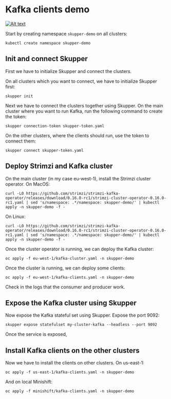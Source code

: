 # Kafka clients demo

[![Alt text](https://img.youtube.com/vi/W7aUOgCTyOg/0.jpg)](https://www.youtube.com/watch?v=W7aUOgCTyOg)

Start by creating namespace `skupper-demo` on all clusters:

```
kubectl create namespace skupper-demo
```

## Init and connect Skupper

First we have to initialize Skupper and connect the clusters.

On all clusters which you want to connect, we have to initialize Skupper first:

```
skupper init
```

Next we have to connect the clusters together using Skupper.
On the main cluster where you want to run Kafka, run the following command to create the token:

```
skupper connection-token skupper-token.yaml
```

On the other clusters, where the clients should run, use the token to connect them:

```
skupper connect skupper-token.yaml
```

## Deploy Strimzi and Kafka cluster

On the main cluster (in my case eu-west-1), install the Strimzi cluster operator.
On MacOS:

```
curl -L0 https://github.com/strimzi/strimzi-kafka-operator/releases/download/0.16.0-rc1/strimzi-cluster-operator-0.16.0-rc1.yaml | sed 's/namespace: .*/namespace: skupper-demo/' | kubectl apply -n skupper-demo -f -
```

On Linux:

```
curl -L0 https://github.com/strimzi/strimzi-kafka-operator/releases/download/0.16.0-rc1/strimzi-cluster-operator-0.16.0-rc1.yaml | sed 's/namespace: .*/namespace: skupper-demo/' | kubectl apply -n skupper-demo -f -
```

Once the cluster operator is running, we can deploy the Kafka cluster:

```
oc apply -f eu-west-1/kafka-cluster.yaml -n skupper-demo
```

Once the cluster is running, we can deploy some clients:

```
oc apply -f eu-west-1/kafka-clients.yaml -n skupper-demo
```

Check in the logs that the consumer and producer work.

## Expose the Kafka cluster using Skupper

Now expose the Kafka stateful set using Skupper.
Expose the port 9092:

```
skupper expose statefulset my-cluster-kafka --headless --port 9092
```

Once the service is exposed, 

## Install Kafka clients on the other clusters

Now we have to install the clients on other clusters.
On us-east-1:

```
oc apply -f us-east-1/kafka-clients.yaml -n skupper-demo
```

And on local Minishift:

```
oc apply -f minishift/kafka-clients.yaml -n skupper-demo
```
